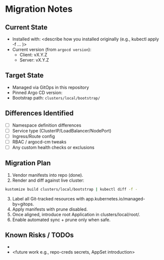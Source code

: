 # Migration Notes

## Current State
- Installed with: <describe how you installed originally (e.g., kubectl apply -f ... )>
- Current version (from `argocd version`):  
  - Client: vX.Y.Z  
  - Server: vX.Y.Z

## Target State
- Managed via GitOps in this repository
- Pinned Argo CD version: <version you vendored>
- Bootstrap path: `clusters/local/bootstrap/`

## Differences Identified
- [ ] Namespace definition differences  
- [ ] Service type (ClusterIP/LoadBalancer/NodePort)  
- [ ] Ingress/Route config  
- [ ] RBAC / argocd-cm tweaks  
- [ ] Any custom health checks or exclusions

## Migration Plan
1. Vendor manifests into repo (done).
2. Render and diff against live cluster:
  ```bash
  kustomize build clusters/local/bootstrap | kubectl diff -f -
  ```
3. Label all Git-tracked resources with app.kubernetes.io/managed-by=gitops.
4. Apply manifests with prune disabled.
5. Once aligned, introduce root Application in clusters/local/root/.
6. Enable automated sync + prune only when safe.

## Known Risks / TODOs

- <list any concerns you see during diff>
- <future work e.g., repo-creds secrets, AppSet introduction>